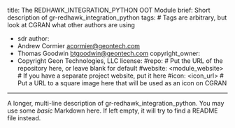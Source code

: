 title: The REDHAWK_INTEGRATION_PYTHON OOT Module
brief: Short description of gr-redhawk_integration_python
tags: # Tags are arbitrary, but look at CGRAN what other authors are using
  - sdr
author:
  - Andrew Cormier <acormier@geontech.com>
  - Thomas Goodwin <btgoodwin@geontech.com>
copyright_owner:
  - Copyright Geon Technologies, LLC
license:
#repo: # Put the URL of the repository here, or leave blank for default
#website: <module_website> # If you have a separate project website, put it here
#icon: <icon_url> # Put a URL to a square image here that will be used as an icon on CGRAN
---
A longer, multi-line description of gr-redhawk_integration_python.
You may use some *basic* Markdown here.
If left empty, it will try to find a README file instead.
